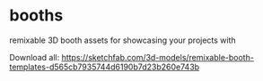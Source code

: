 # booths
remixable 3D booth assets for showcasing your projects with

Download all: https://sketchfab.com/3d-models/remixable-booth-templates-d565cb7935744d6190b7d23b260e743b
